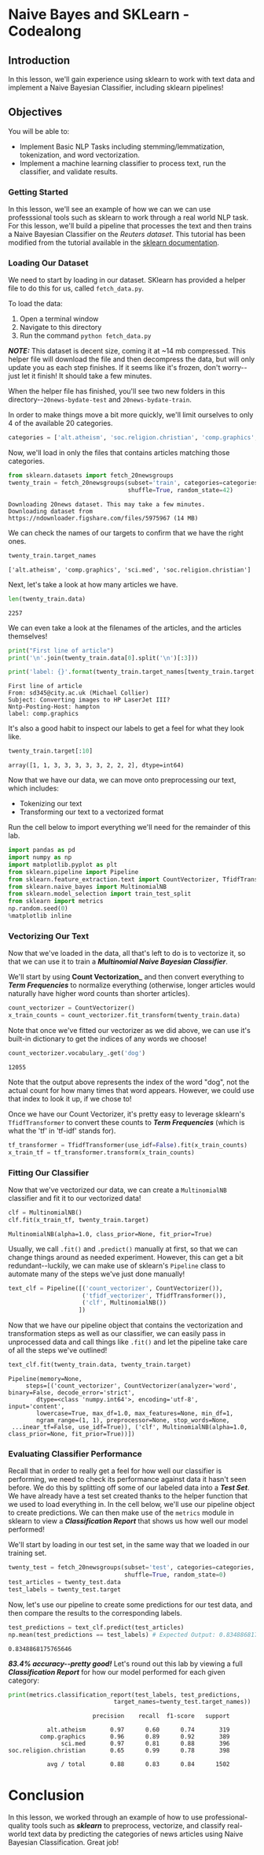 
# Naive Bayes and SKLearn - Codealong 

## Introduction

In this lesson, we'll gain experience using sklearn to work with text data and implement a Naive Bayesian Classifier, including sklearn pipelines!

## Objectives

You will be able to:

* Implement Basic NLP Tasks including stemming/lemmatization, tokenization, and word vectorization. 
* Implement a machine learning classifier to process text, run the classifier, and validate results. 

### Getting Started

In this lesson, we'll see an example of how we can we can use professsional tools such as sklearn to work through a real world NLP task. For this lesson, we'll build a pipeline that processes the text and then trains a Naive Bayesian Classifier on the _Reuters dataset_.  This tutorial has been modified from the tutorial available in the [sklearn documentation](https://scikit-learn.org/stable/tutorial/text_analytics/working_with_text_data.html).
### Loading Our Dataset

We need to start by loading in our dataset.  SKlearn has provided a helper file to do this for us, called `fetch_data.py`.  

To load the data:

1. Open a terminal window
2. Navigate to this directory
3. Run the command `python fetch_data.py`

**_NOTE:_** This dataset is decent size, coming it at ~14 mb compressed.  This helper file will download the file and then decompress the data, but will only update you as each step finishes.  If it seems like it's frozen, don't worry--just let it finish! It should take a few minutes. 

When the helper file has finished, you'll see two new folders in this directory--`20news-bydate-test` and `20news-bydate-train`.

In order to make things move a bit more quickly, we'll limit ourselves to only 4 of the available 20 categories.  


```python
categories = ['alt.atheism', 'soc.religion.christian', 'comp.graphics', 'sci.med']
```

Now, we'll load in only the files that contains articles matching those categories. 


```python
from sklearn.datasets import fetch_20newsgroups
twenty_train = fetch_20newsgroups(subset='train', categories=categories, 
                                  shuffle=True, random_state=42)
```

    Downloading 20news dataset. This may take a few minutes.
    Downloading dataset from https://ndownloader.figshare.com/files/5975967 (14 MB)
    

We can check the names of our targets to confirm that we have the right ones. 


```python
twenty_train.target_names
```




    ['alt.atheism', 'comp.graphics', 'sci.med', 'soc.religion.christian']



Next, let's take a look at how many articles we have. 


```python
len(twenty_train.data)
```




    2257



We can even take a look at the filenames of the articles, and the articles themselves!


```python
print("First line of article")
print('\n'.join(twenty_train.data[0].split('\n')[:3]))

print('label: {}'.format(twenty_train.target_names[twenty_train.target[0]]))
```

    First line of article
    From: sd345@city.ac.uk (Michael Collier)
    Subject: Converting images to HP LaserJet III?
    Nntp-Posting-Host: hampton
    label: comp.graphics
    

It's also a good habit to inspect our labels to get a feel for what they look like.



```python
twenty_train.target[:10]
```




    array([1, 1, 3, 3, 3, 3, 3, 2, 2, 2], dtype=int64)



Now that we have our data, we can move onto preprocessing our text, which includes:

* Tokenizing our text
* Transforming our text to a vectorized format

Run the cell below to import everything we'll need for the remainder of this lab. 


```python
import pandas as pd
import numpy as np
import matplotlib.pyplot as plt
from sklearn.pipeline import Pipeline
from sklearn.feature_extraction.text import CountVectorizer, TfidfTransformer
from sklearn.naive_bayes import MultinomialNB
from sklearn.model_selection import train_test_split
from sklearn import metrics
np.random.seed(0)
%matplotlib inline
```

### Vectorizing Our Text

Now that we've loaded in the data, all that's left to do is to vectorize it, so that we can use it to train a **_Multinomial Naive Bayesian Classifier_**.

We'll start by using **Count Vectorization_** and then convert everything to **_Term Frequencies_** to normalize everything (otherwise, longer articles would naturally have higher word counts than shorter articles). 


```python
count_vectorizer = CountVectorizer()
x_train_counts = count_vectorizer.fit_transform(twenty_train.data)
```

Note that once we've fitted our vectorizer as we did above, we can use it's built-in dictionary to get the indices of any words we choose!


```python
count_vectorizer.vocabulary_.get('dog')
```




    12055



Note that the output above represents the index of the word "dog", not the actual count for how many times that word appears. However, we could use that index to look it up, if we chose to!

Once we have our Count Vectorizer, it's pretty easy to leverage sklearn's `TfidfTransformer` to convert these counts to **_Term Frequencies_** (which is what the 'tf' in 'tf-idf' stands for). 


```python
tf_transformer = TfidfTransformer(use_idf=False).fit(x_train_counts)
x_train_tf = tf_transformer.transform(x_train_counts)
```

### Fitting Our Classifier

Now that we've vectorized our data, we can create a `MultinomialNB` classifier and fit it to our vectorized data!



```python
clf = MultinomialNB()
clf.fit(x_train_tf, twenty_train.target)
```




    MultinomialNB(alpha=1.0, class_prior=None, fit_prior=True)



Usually, we call `.fit()` and `.predict()` manually at first, so that we can change things around as needed experiment.  However, this can get a bit redundant--luckily, we can make use of sklearn's `Pipeline` class to automate many of the steps we've just done manually!


```python
text_clf = Pipeline([('count_vectorizer', CountVectorizer()), 
                     ('tfidf_vectorizer', TfidfTransformer()),
                     ('clf', MultinomialNB())
                    ])
```

Now that we have our pipeline object that contains the vectorization and transformation steps as well as our classifier, we can easily pass in unprocessed data and call things like `.fit()` and let the pipeline take care of all the steps we've outlined!


```python
text_clf.fit(twenty_train.data, twenty_train.target)
```




    Pipeline(memory=None,
         steps=[('count_vectorizer', CountVectorizer(analyzer='word', binary=False, decode_error='strict',
            dtype=<class 'numpy.int64'>, encoding='utf-8', input='content',
            lowercase=True, max_df=1.0, max_features=None, min_df=1,
            ngram_range=(1, 1), preprocessor=None, stop_words=None,
     ...inear_tf=False, use_idf=True)), ('clf', MultinomialNB(alpha=1.0, class_prior=None, fit_prior=True))])



### Evaluating Classifier Performance 

Recall that in order to really get a feel for how well our classifier is performing, we need to check its performance against data it hasn't seen before. We do this by splitting off some of our labeled data into a **_Test Set_**.  We have already have a test set created thanks to the helper function that we used to load everything in. In the cell below, we'll use our pipeline object to create predictions.  We can then make use of the `metrics` module in sklearn to view a **_Classification Report_** that shows us how well our model performed! 

We'll start by loading in our test set, in the same way that we loaded in our training set.


```python
twenty_test = fetch_20newsgroups(subset='test', categories=categories, 
                                 shuffle=True, random_state=0)
test_articles = twenty_test.data
test_labels = twenty_test.target
```

Now, let's use our pipeline to create some predictions for our test data, and then compare the results to the corresponding labels.


```python
test_predictions = text_clf.predict(test_articles)
np.mean(test_predictions == test_labels) # Expected Output: 0.8348868175765646
```




    0.8348868175765646



**_83.4% accuracy--pretty good!_**  Let's round out this lab by viewing a full **_Classification Report_** for how our model performed for each given category:


```python
print(metrics.classification_report(test_labels, test_predictions, 
                              target_names=twenty_test.target_names))
```

                            precision    recall  f1-score   support
    
               alt.atheism       0.97      0.60      0.74       319
             comp.graphics       0.96      0.89      0.92       389
                   sci.med       0.97      0.81      0.88       396
    soc.religion.christian       0.65      0.99      0.78       398
    
               avg / total       0.88      0.83      0.84      1502
    
    

# Conclusion

In this lesson, we worked through an example of how to use professional-quality tools such as **_sklearn_** to preprocess, vectorize, and classify real-world text data by predicting the categories of news articles using Naive Bayesian Classification. Great job!
